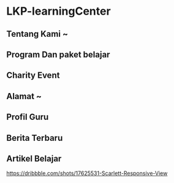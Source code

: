 # LKP-learningCenter

## Tentang Kami ~
## Program Dan paket belajar
## Charity Event
## Alamat ~
## Profil Guru
## Berita Terbaru 
## Artikel Belajar



https://dribbble.com/shots/17625531-Scarlett-Responsive-View
